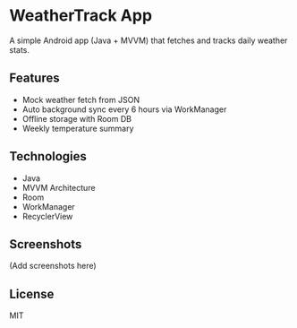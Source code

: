 # WeatherTrack App 

A simple Android app (Java + MVVM) that fetches and tracks daily weather stats.

## Features
- Mock weather fetch from JSON
- Auto background sync every 6 hours via WorkManager
- Offline storage with Room DB
- Weekly temperature summary

## Technologies
- Java
- MVVM Architecture
- Room
- WorkManager
- RecyclerView

## Screenshots
(Add screenshots here)

## License
MIT
